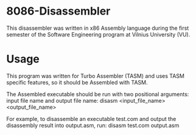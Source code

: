 # 8086-Disassembler
This disassembler was written in x86 Assembly language during the first semester of the Software Engineering program at Vilnius University (VU).
# Usage
This program was written for Turbo Assembler (TASM) and uses TASM specific features, so it should be Assembled with TASM.

The Assembled executable should be run with two positional arguments: input file name and output file name:
disasm <input_file_name> <output_file_name>

For example, to disassemble an executable test.com and output the disassembly result into output.asm, run:
disasm test.com output.asm

